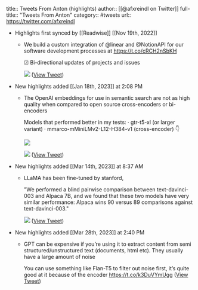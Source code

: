title:: Tweets From Anton (highlights)
author:: [[@afxreindl on Twitter]]
full-title:: "Tweets From Anton"
category:: #tweets
url:: https://twitter.com/afxreindl

- Highlights first synced by [[Readwise]] [[Nov 19th, 2022]]
	- We build a custom integration of  @linear and @NotionAPI for our software development processes at https://t.co/cRCH2nSbKH
	  
	  ☑ Bi-directional updates of projects and issues 
	  
	  ![](https://pbs.twimg.com/media/E3YSAbHWYAcW9S8.png) ([View Tweet](https://twitter.com/afxreindl/status/1402328305832022016))
- New highlights added [[Jan 18th, 2023]] at 2:08 PM
	- The OpenAI embeddings for use in semantic search are not as high quality when compared to open source cross-encoders or bi-encoders
	  
	  Models that performed better in my tests:
	  · gtr-t5-xl (or larger variant)
	  · mmarco-mMiniLMv2-L12-H384-v1 (cross-encoder) 👇 
	  
	  ![](https://pbs.twimg.com/media/FmelmiWX0AIz3LK.png) 
	  
	  ![](https://pbs.twimg.com/media/FmeltWXXoAE5dRJ.png) ([View Tweet](https://twitter.com/abacaj/status/1614444077679874049))
- New highlights added [[Mar 14th, 2023]] at 8:37 AM
	- LLaMA has been fine-tuned by stanford, 
	  
	  "We performed a blind pairwise comparison between text-davinci-003 and Alpaca 7B, and we found that these two models have very similar performance: Alpaca wins 90 versus 89 comparisons against text-davinci-003." 
	  
	  ![](https://pbs.twimg.com/media/FrHy5h_XsAAiZSG.jpg) ([View Tweet](https://twitter.com/abacaj/status/1635355642289618944))
- New highlights added [[Mar 28th, 2023]] at 2:40 PM
	- GPT can be expensive if you’re using it to extract content from semi structured/unstructured text (documents, html etc). They usually have a large amount of noise
	  
	  You can use something like Flan-T5 to filter out noise first, it’s quite good at it because of the encoder https://t.co/k3DuVYmUgg ([View Tweet](https://twitter.com/abacaj/status/1640431128224866312))